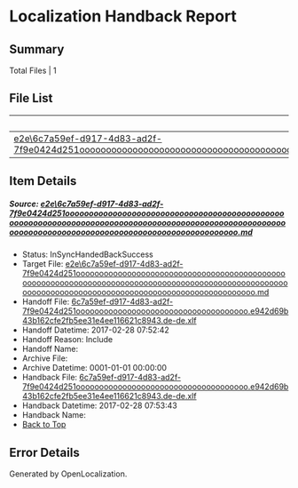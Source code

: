 # <a name='report-top'></a> Localization Handback Report

## Summary
 Total Files | 1

## File List
 Source File | Status | Details 
 ----------- | ------ | ------- 
 [e2e\6c7a59ef-d917-4d83-ad2f-7f9e0424d251oooooooooooooooooooooooooooooooooooooooooooooooooooooooooooooooooooooooooooooooooooooooooooooooooooooooooooooooooooooooooooooooooooooooooooooooooooooooo.md](https://github.com/OpenLocalizationTestOrg/ol-test4/blob/75645ca5a2eeaa5dd38f5df1f581f7a37780d6a7/e2e/6c7a59ef-d917-4d83-ad2f-7f9e0424d251oooooooooooooooooooooooooooooooooooooooooooooooooooooooooooooooooooooooooooooooooooooooooooooooooooooooooooooooooooooooooooooooooooooooooooooooooooooooo.md) | InSyncHandedBackSuccess | [Details](#3d7901d24bd598af6fa6f2df1eb543bb41cda27c2)

## Item Details
##### <a name='3d7901d24bd598af6fa6f2df1eb543bb41cda27c2'></a> Source: [e2e\6c7a59ef-d917-4d83-ad2f-7f9e0424d251oooooooooooooooooooooooooooooooooooooooooooooooooooooooooooooooooooooooooooooooooooooooooooooooooooooooooooooooooooooooooooooooooooooooooooooooooooooooo.md](https://github.com/OpenLocalizationTestOrg/ol-test4/blob/75645ca5a2eeaa5dd38f5df1f581f7a37780d6a7/e2e/6c7a59ef-d917-4d83-ad2f-7f9e0424d251oooooooooooooooooooooooooooooooooooooooooooooooooooooooooooooooooooooooooooooooooooooooooooooooooooooooooooooooooooooooooooooooooooooooooooooooooooooooo.md)
* Status: InSyncHandedBackSuccess
* Target File: [e2e\6c7a59ef-d917-4d83-ad2f-7f9e0424d251oooooooooooooooooooooooooooooooooooooooooooooooooooooooooooooooooooooooooooooooooooooooooooooooooooooooooooooooooooooooooooooooooooooooooooooooooooooooo.md](https://github.com/OpenLocalizationTestOrg/ol-test4-dede/blob/d6cb6b199da94ddf1bbcc30e152e3faf37731a74/e2e/6c7a59ef-d917-4d83-ad2f-7f9e0424d251oooooooooooooooooooooooooooooooooooooooooooooooooooooooooooooooooooooooooooooooooooooooooooooooooooooooooooooooooooooooooooooooooooooooooooooooooooooooo.md)
* Handoff File: [6c7a59ef-d917-4d83-ad2f-7f9e0424d251ooooooooooooooooooooooooooooooooooooo.e942d69b43b162cfe2fb5ee31e4ee116621c8943.de-de.xlf](https://github.com/OpenLocalizationTestOrg/ol-test4-handoff/blob/1ebaa034763dfb50fe284e038e1b57443281745f/ol-handoff/OpenLocalizationTestOrg/ol-test4-dede/xinjiang/ht/6c7a59ef-d917-4d83-ad2f-7f9e0424d251ooooooooooooooooooooooooooooooooooooo.e942d69b43b162cfe2fb5ee31e4ee116621c8943.de-de.xlf)
* Handoff Datetime: 2017-02-28 07:52:42
* Handoff Reason: Include
* Handoff Name: 
* Archive File: 
* Archive Datetime: 0001-01-01 00:00:00
* Handback File: [6c7a59ef-d917-4d83-ad2f-7f9e0424d251ooooooooooooooooooooooooooooooooooooo.e942d69b43b162cfe2fb5ee31e4ee116621c8943.de-de.xlf](https://github.com/OpenLocalizationTestOrg/ol-test4-handback/blob/69a8104506177d29f96118f8b141cf98417bc1f7/ol-handback/OpenLocalizationTestOrg/ol-test4-dede/xinjiang/ht/6c7a59ef-d917-4d83-ad2f-7f9e0424d251ooooooooooooooooooooooooooooooooooooo.e942d69b43b162cfe2fb5ee31e4ee116621c8943.de-de.xlf)
* Handback Datetime: 2017-02-28 07:53:43
* Handback Name: 
* [Back to Top](#report-top)


## Error Details

Generated by OpenLocalization.
